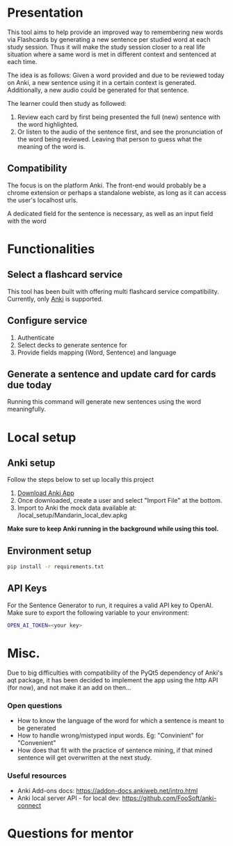 # Presentation
This tool aims to help provide an improved way to remembering new words via Flashcards by generating a new sentence per studied word at each study session. Thus it will make the study session closer to a real life situation where a same word is met in different context and sentenced at each time.

The idea is as follows:
Given a word provided and due to be reviewed today on Anki, a new sentence using it in a certain context is generated. Additionally, a new audio could be generated for that sentence. 

The learner could then study as followed:
1. Review each card by first being presented the full (new) sentence with the word highlighted.
2. Or listen to the audio of the sentence first, and see the pronunciation of the word being reviewed. Leaving that person to guess what the meaning of the word is. 

## Compatibility
The focus is on the platform Anki. The front-end would probably be a chrome extension or perhaps a standalone webiste, as long as it can access the user's localhost urls. 

A dedicated field for the sentence is necessary, as well as an input field with the word 

# Functionalities
## Select a flashcard service
This tool has been built with offering multi flashcard service compatibility.
Currently, only [Anki](https://apps.ankiweb.net/) is supported.
## Configure service
1. Authenticate
2. Select decks to generate sentence for
3. Provide fields mapping (Word, Sentence) and language
## Generate a sentence and update card for cards due today
Running this command will generate new sentences using the word meaningfully.

# Local setup
## Anki setup
Follow the steps below to set up locally this project
1. [Download Anki App](https://apps.ankiweb.net/#download)
2. Once downloaded, create a user and select "Import File" at the bottom.
3. Import to Anki the mock data available at: /local_setup/Mandarin_local_dev.apkg

**Make sure to keep Anki running in the background while using this tool.** 
## Environment setup
```bash
pip install -r requirements.txt
```
## API Keys
For the Sentence Generator to run, it requires a valid API key to OpenAI. Make sure to export the following variable to your environment:
```bash
OPEN_AI_TOKEN=<your key>
```
# Misc.
Due to big difficulties with compatibility of the PyQt5 dependency of Anki's aqt package, it has been decided to implement the app using the http API (for now), and not make it an add on then... 

### Open questions 
- How to know the language of the word for which a sentence is meant to be generated
- How to handle wrong/mistyped input words. Eg: "Convinient" for "Convenient"
- How does that fit with the practice of sentence mining, if that mined sentence will get overwritten at the next study.



### Useful resources
- Anki Add-ons docs: https://addon-docs.ankiweb.net/intro.html
- Anki local server API - for local dev: https://github.com/FooSoft/anki-connect


# Questions for mentor


